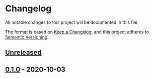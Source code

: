 # Changelog

All notable changes to this project will be documented in this file.

The format is based on [Keep a Changelog](https://keepachangelog.com/en/1.0.0/),
and this project adheres to [Semantic Versioning](https://semver.org/spec/v2.0.0.html).

## [Unreleased]

[Unreleased]: https://github.com/Nugine/transform-stream/compare/v0.1.0...HEAD

## [0.1.0] - 2020-10-03

[0.1.0]: https://github.com/Nugine/transform-stream/tree/v0.1.0

